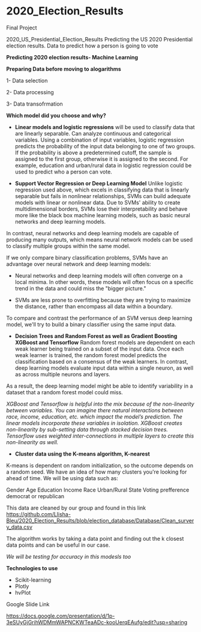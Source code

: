 # 2020_Election_Results
Final Project

2020_US_Presidential_Election_Results
Predicting the US 2020 Presidential election results. Data to predict how a person is going to vote

**Predicting 2020 election results- Machine Learning**

**Preparing Data before moving to alogarithms**

  1- Data selection
  
  2- Data processing
  
  3- Data transofrmation

**Which model did you choose and why?**

- **Linear models and logistic regressions** will be used to classify data that are linearly separable. Can analyze continuous and categorical variables. Using a combination of input variables, logistic regression predicts the probability of the input data belonging to one of two groups. If the probability is above a predetermined cutoff, the sample is assigned to the first group, otherwise it is assigned to the second. For example,  education and urban/rural data in logistic regression could be used to predict who a person can vote.

- **Support Vector Regression or Deep Learning Model** Unlike logistic regression used above, which excels in classifying data that is linearly separable but fails in nonlinear relationships, SVMs can build adequate models with linear or nonlinear data. Due to SVMs' ability to create multidimensional borders, SVMs lose their interpretability and behave more like the black box machine learning models, such as basic neural networks and deep learning models.

In contrast, neural networks and deep learning models are capable of producing many outputs, which means neural network models can be used to classify multiple groups within the same model. 

If we only compare binary classification problems, SVMs have an advantage over neural network and deep learning models:

- Neural networks and deep learning models will often converge on a local minima. In other words, these models will often focus on a specific trend in the data and could miss the "bigger picture."

- SVMs are less prone to overfitting because they are trying to maximize the distance, rather than encompass all data within a boundary.

To compare and contrast the performance of an SVM versus deep learning model, we'll try to build a binary classifier using the same input data. 

- **Decision Trees and Random Forest as well as Gradient Boosting XGBoost and Tensorflow** Random forest models are dependent on each weak learner being trained on a subset of the input data. Once each weak learner is trained, the random forest model predicts the classification based on a consensus of the weak learners. In contrast, deep learning models evaluate input data within a single neuron, as well as across multiple neurons and layers.

As a result, the deep learning model might be able to identify variability in a dataset that a random forest model could miss. 

 *XGBoost and Tensorflow is helpful into the mix because of the non-linearity between variables. You can imagine there natural interactions between race, income, education, etc. which impact the model’s prediction. The linear models incorporate these variables in isolation. XGBoost creates non-linearity by sub-setting data through stacked decision trees. Tensorflow uses weighted inter-connections in multiple layers to create this non-linearity as well.*

- **Cluster data using the K-means algorithm, K-nearest** 

K-means is dependent on random initialization, so the outcome depends on a random seed.
We have an idea of how many clusters you're looking for ahead of time. We will be using data such as:

Gender
Age
Education
Income
Race
Urban/Rural
State
Voting prefference democrat or republican

This data are cleaned by our group and found in this link https://github.com/Llisha-Bleu/2020_Election_Results/blob/election_database/Database/Clean_survery_data.csv

The algorithm works by taking a data point and finding out the k closest data points and can be useful in our case.

*We will be testing for accuracy in this modesls too*


**Technologies to use**

- Scikit-learning
- Plotly
- hvPlot

Google Slide Link

https://docs.google.com/presentation/d/1p-3eSUyGjGrihWDMmWAPNCKWTeaADc-kooUerqEAufg/edit?usp=sharing
